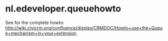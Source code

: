 # nl.edeveloper.queuehowto

See for the complete howto: http://wiki.civicrm.org/confluence/display/CRMDOC/Howto+use+the+Queue+mechanism+in+your+extension
